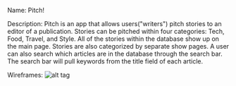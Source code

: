 Name: Pitch!

Description: Pitch is an app that allows users("writers") pitch stories to an editor of a publication.
Stories can be pitched within four categories: Tech, Food, Travel, and Style.
All of the stories within the database show up on the main page.
Stories are also categorized by separate show pages.
A user can also search which articles are in the database through the search bar.
The search bar will pull keywords from the title field of each article.

Wireframes:
![alt tag](http://url/to/img.png)
